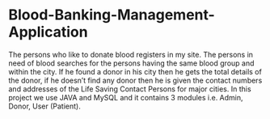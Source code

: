 # Blood-Banking-Management-Application
The persons who like to donate blood registers in my site. The persons in need of
blood searches for the persons having the same blood group and within the city. If he
found a donor in his city then he gets the total details of the donor, if he doesn’t find
any donor then he is given the contact numbers and addresses of the Life Saving
Contact Persons for major cities. In this project we use JAVA and MySQL and it
contains 3 modules i.e. Admin, Donor, User (Patient).
